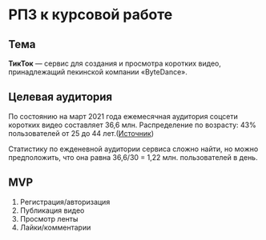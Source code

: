 # РПЗ к курсовой работе

## Тема

<B>ТикТок</B> — сервис для создания и просмотра коротких видео, принадлежащий пекинской компании «ByteDance».

## Целевая аудитория

По состоянию на март 2021 года ежемесячная аудитория соцсети коротких видео составляет 36,6 млн. Распределение по возрасту: 43% пользователей от 25 до 44 лет.([Источник](https://t.me/odigital/1329/))

Статистику по ежденевной аудитории сервиса сложно найти, но можно предположить, что она равна 36,6/30 = 1,22 млн. пользователей в день.


## MVP

1. Регистрация/авторизация
2. Публикация видео
3. Просмотр ленты
4. Лайки/комментарии

## 